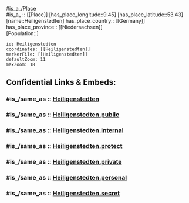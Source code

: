 ﻿---
confidential: public
isDeleted: false
location:
- 53.43
- 9.45
mapmarker: city
mapzoom:
- 7
- 12
SpocWebEntityId: 30851
tags:
- geo/City
type: City
---

#is_a_/Place  
#is_a_ :: [[Place]] 
[has_place_longitude::9.45] 
[has_place_latitude::53.43] 
[name::Heiligenstedten] 
has_place_country:: [[Germany]]  
has_place_province:: [[Niedersachsen]]  
[Population::] 



```leaflet
id: Heiligenstedten
coordinates: [[Heiligenstedten]] 
markerFile: [[Heiligenstedten]] 
defaultZoom: 11 
maxZoom: 18
```


## Confidential Links & Embeds: 

### #is_/same_as :: [Heiligenstedten](/_Standards/Earth/Continent/Europe/Europe~Central/Germany/Germany~West/Niedersachsen/counties~Niedersachsen/Stade/cities~Stade/Harsefeld/Heiligenstedten.md) 

### #is_/same_as :: [Heiligenstedten.public](/_public/Earth/Continent/Europe/Europe~Central/Germany/Germany~West/Niedersachsen/counties~Niedersachsen/Stade/cities~Stade/Harsefeld/Heiligenstedten.public.md) 

### #is_/same_as :: [Heiligenstedten.internal](/_internal/Earth/Continent/Europe/Europe~Central/Germany/Germany~West/Niedersachsen/counties~Niedersachsen/Stade/cities~Stade/Harsefeld/Heiligenstedten.internal.md) 

### #is_/same_as :: [Heiligenstedten.protect](/_protect/Earth/Continent/Europe/Europe~Central/Germany/Germany~West/Niedersachsen/counties~Niedersachsen/Stade/cities~Stade/Harsefeld/Heiligenstedten.protect.md) 

### #is_/same_as :: [Heiligenstedten.private](/_private/Earth/Continent/Europe/Europe~Central/Germany/Germany~West/Niedersachsen/counties~Niedersachsen/Stade/cities~Stade/Harsefeld/Heiligenstedten.private.md) 

### #is_/same_as :: [Heiligenstedten.personal](/_personal/Earth/Continent/Europe/Europe~Central/Germany/Germany~West/Niedersachsen/counties~Niedersachsen/Stade/cities~Stade/Harsefeld/Heiligenstedten.personal.md) 

### #is_/same_as :: [Heiligenstedten.secret](/_secret/Earth/Continent/Europe/Europe~Central/Germany/Germany~West/Niedersachsen/counties~Niedersachsen/Stade/cities~Stade/Harsefeld/Heiligenstedten.secret.md)

